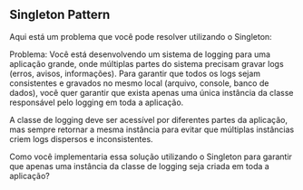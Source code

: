 <h2>Singleton Pattern</h2>

<p>
Aqui está um problema que você pode resolver utilizando o Singleton:

Problema:
Você está desenvolvendo um sistema de logging para uma aplicação grande, onde múltiplas partes do sistema precisam gravar logs (erros, avisos, informações). Para garantir que todos os logs sejam consistentes e gravados no mesmo local (arquivo, console, banco de dados), você quer garantir que exista apenas uma única instância da classe responsável pelo logging em toda a aplicação.

A classe de logging deve ser acessível por diferentes partes da aplicação, mas sempre retornar a mesma instância para evitar que múltiplas instâncias criem logs dispersos e inconsistentes.

Como você implementaria essa solução utilizando o Singleton para garantir que apenas uma instância da classe de logging seja criada em toda a aplicação?</p>